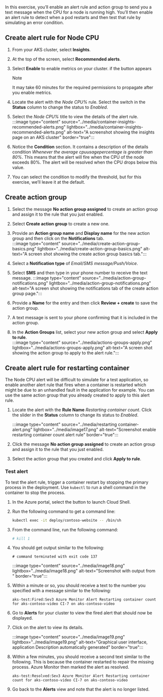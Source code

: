 In this exercise, you’ll enable an alert rule and action group to send you a text message when the CPU for a node is running high. You’ll then enable an alert rule to detect when a pod restarts and then test that rule by simulating an error condition.

## Create alert rule for Node CPU

1. From your AKS cluster, select **Insights**.
1. At the top of the screen, select **Recommended alerts**.  
1. Select **Enable** to enable metrics on your cluster. if the button appears

    >[!Note]
    > It may take 60 minutes for the required permissions to propagate after you enable metrics. 

1. Locate the alert with the *Node CPU%* rule. Select the switch in the **Status** column to change the status to *Enabled*.
1. Select  the *Node CPU%* title to view the details of the alert rule.  
  :::image type="content" source="../media/container-insights-recommended-alerts.png" lightbox="../media/container-insights-recommended-alerts.png" alt-text="A screenshot showing the insights page on an AKS cluster" border="true":::

1. Notice the **Condition** section. It contains a description of the details condition *Whenever the average cpuusagepercentage is greater than 80%*. This means that the alert will fire when the CPU of the node exceeds 80%. The alert will be resolved when the CPU drops below this value.
1. You can select the condition to modify the threshold, but for this exercise, we’ll leave it at the default. 


## Create action group

1. Select the message **No action group assigned** to create an action group and assign it to the rule that you just enabled.

1. Select **Create action group** to create a new one.
1. Provide an **Action group name** and **Display name** for the new action group and then click on the **Notifications** tab.  
    :::image type="content" source="../media/create-action-group-basics.png" lightbox="../media/create-action-group-basics.png" alt-text="A screen shot showing the create action group basics tab.":::
1. Select a **Notification type** of *Email/SMS message/Push/Voice*.
1. Select **SMS** and then type in your phone number to receive the text message.
   :::image type="content" source="../media/action-group-notifications.png" lightbox="../media/action-group-notifications.png" alt-text="A screen shot showing the notifications tab of the create action group page.":::
1. Provide a **Name** for the entry and then click **Review + create** to save the action group.
1. A text message is sent to your phone confirming that it is included in the action group.
1. In the **Action Groups** list, select your new action group and select **Apply to rule**.  
    :::image type="content" source="../media/actions-groups-apply.png" lightbox="../media/actions-groups-apply.png" alt-text="A screen shot showing the action group to apply to the alert rule.":::

## Create alert rule for restarting container

The Node CPU alert will be difficult to simulate for a test application, so enable another alert rule that fires when a container is restarted which might be due to an unhandled fault in the application for example. You can use the same action group that you already created to apply to this alert rule.

1. Locate the alert with the **Rule Name** _Restarting container count_. Click the slider in the **Status** column to change its status to _Enabled_.

   :::image type="content" source="../media/restarting container-alert.png" lightbox="../media/image17.png" alt-text="Screenshot enable restarting container count alert rule"  border="true":::

1. Click the message **No action group assigned** to create an action group and assign it to the rule that you just enabled.
1. Select the action group that you created and click **Apply to rule**.

### Test alert

To test the alert rule, trigger a container restart by stopping the primary process in the deployment. Use `kubectl` to run a shell command in the container to stop the process.

1. In the Azure portal, select the button to launch Cloud Shell.
1. Run the following command to get a command line:

   ```bash
   kubectl exec -it deploy/contoso-website -- /bin/sh
   ```

1. From the command line, run the following command:

   ```bash
   # kill 1
   ```

1. You should get output similar to the following:

   ```
   # command terminated with exit code 137
   ```
   :::image type="content" source="../media/image18.png" lightbox="../media/image18.png" alt-text="Screenshot with output from " border="true":::

3. Within a minute or so, you should receive a text to the number you specified with a message similar to the following:

   ```
   aks-test:Fired:Sev3 Azure Monitor Alert Restarting container count for aks-contoso-video CI-7 on aks-contoso-video
   ```

4. Go to **Alerts** for your cluster to view the fired alert that should now be displayed.
5. Click on the alert to view its details.

   :::image type="content" source="../media/image19.png" lightbox="../media/image19.png" alt-text="Graphical user interface, application  Description automatically generated" border="true":::

6. Within a few minutes, you should receive a second text similar to the following. This is because the container restarted to repair the missing process. Azure Monitor then marked the alert as resolved. 

   ```
   aks-test:Resolved:Sev3 Azure Monitor Alert Restarting container count for aks-contoso-video CI-7 on aks-contoso-video
   ```

7. Go back to the **Alerts** view and note that the alert is no longer listed.
